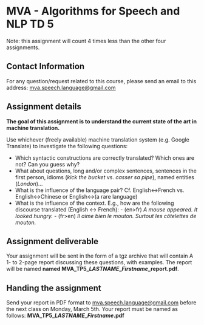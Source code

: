 MVA - Algorithms for Speech and NLP TD 5
========================================

Note: this assignment will count 4 times less than the other four assignments.

## Contact Information
For any question/request related to this course, please send an email to this address: mva.speech.language@gmail.com

## Assignment details
**The goal of this assignment is to understand the current state of the art in machine translation.**

Use whichever (freely available) machine translation system (e.g. Google Translate) to investigate the following questions:

- Which syntactic constructions are correctly translated? Which ones are not? Can you guess why?
- What about questions, long and/or complex sentences, sentences in the first person, idioms (_kick the bucket_ vs. _casser sa pipe_), named entities (_London_)…
- What is the influence of the language pair? Cf. English<->French vs. English<->Chinese or English<->(a rare language)
- What is the influence of the context. E.g., how are the following discourse translated (English <-> French):
      - (en>fr) _A mouse appeared. It looked hungry._
      - (fr>en) _Il aime bien le mouton. Surtout les côtelettes de mouton._

## Assignment deliverable
Your assignment will be sent in the form of a tgz archive that will contain A 1- to 2-page report discussing these
questions, with examples. The report will be named **named MVA\_TP5\__LASTNAME_\__Firstname_\_report.pdf**.

## Handing the assignment
Send your report in PDF format to mva.speech.language@gmail.com before the next class on Monday, March 5th. Your report must be named as follows: **MVA\_TP5\__LASTNAME_\__Firstname_.pdf**


